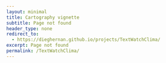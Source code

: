 ```yaml
--- 
layout: minimal
title: Cartography vignette
subtitle: Page not found
header_type: none
redirect_to:
  - https://dieghernan.github.io/projects/TextWatchClima/
excerpt: Page not found
permalink: /TextWatchClima/
---
```

